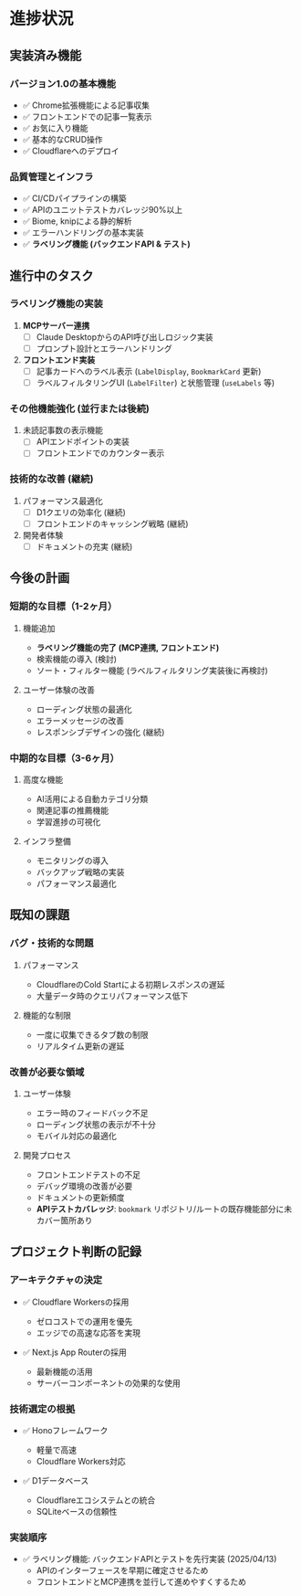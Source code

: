 # 進捗状況

## 実装済み機能

### バージョン1.0の基本機能
- ✅ Chrome拡張機能による記事収集
- ✅ フロントエンドでの記事一覧表示
- ✅ お気に入り機能
- ✅ 基本的なCRUD操作
- ✅ Cloudflareへのデプロイ

### 品質管理とインフラ
- ✅ CI/CDパイプラインの構築
- ✅ APIのユニットテストカバレッジ90%以上
- ✅ Biome, knipによる静的解析
- ✅ エラーハンドリングの基本実装
- ✅ **ラベリング機能 (バックエンドAPI & テスト)**

## 進行中のタスク

### ラベリング機能の実装
1. **MCPサーバー連携**
   - [ ] Claude DesktopからのAPI呼び出しロジック実装
   - [ ] プロンプト設計とエラーハンドリング
2. **フロントエンド実装**
   - [ ] 記事カードへのラベル表示 (`LabelDisplay`, `BookmarkCard` 更新)
   - [ ] ラベルフィルタリングUI (`LabelFilter`) と状態管理 (`useLabels` 等)

### その他機能強化 (並行または後続)
1. 未読記事数の表示機能
   - [ ] APIエンドポイントの実装
   - [ ] フロントエンドでのカウンター表示

### 技術的な改善 (継続)
1. パフォーマンス最適化
   - [ ] D1クエリの効率化 (継続)
   - [ ] フロントエンドのキャッシング戦略 (継続)
2. 開発者体験
   - [ ] ドキュメントの充実 (継続)

## 今後の計画

### 短期的な目標（1-2ヶ月）
1. 機能追加
   - **ラベリング機能の完了 (MCP連携, フロントエンド)**
   - 検索機能の導入 (検討)
   - ソート・フィルター機能 (ラベルフィルタリング実装後に再検討)

2. ユーザー体験の改善
   - ローディング状態の最適化
   - エラーメッセージの改善
   - レスポンシブデザインの強化 (継続)

### 中期的な目標（3-6ヶ月）
1. 高度な機能
   - AI活用による自動カテゴリ分類
   - 関連記事の推薦機能
   - 学習進捗の可視化

2. インフラ整備
   - モニタリングの導入
   - バックアップ戦略の実装
   - パフォーマンス最適化

## 既知の課題

### バグ・技術的な問題
1. パフォーマンス
   - CloudflareのCold Startによる初期レスポンスの遅延
   - 大量データ時のクエリパフォーマンス低下

2. 機能的な制限
   - 一度に収集できるタブ数の制限
   - リアルタイム更新の遅延

### 改善が必要な領域
1. ユーザー体験
   - エラー時のフィードバック不足
   - ローディング状態の表示が不十分
   - モバイル対応の最適化

2. 開発プロセス
   - フロントエンドテストの不足
   - デバッグ環境の改善が必要
   - ドキュメントの更新頻度
   - **APIテストカバレッジ**: `bookmark` リポジトリ/ルートの既存機能部分に未カバー箇所あり

## プロジェクト判断の記録

### アーキテクチャの決定
- ✅ Cloudflare Workersの採用
  - ゼロコストでの運用を優先
  - エッジでの高速な応答を実現

- ✅ Next.js App Routerの採用
  - 最新機能の活用
  - サーバーコンポーネントの効果的な使用

### 技術選定の根拠
- ✅ Honoフレームワーク
  - 軽量で高速
  - Cloudflare Workers対応

- ✅ D1データベース
  - Cloudflareエコシステムとの統合
  - SQLiteベースの信頼性

### 実装順序
- ✅ ラベリング機能: バックエンドAPIとテストを先行実装 (2025/04/13)
  - APIのインターフェースを早期に確定させるため
  - フロントエンドとMCP連携を並行して進めやすくするため
